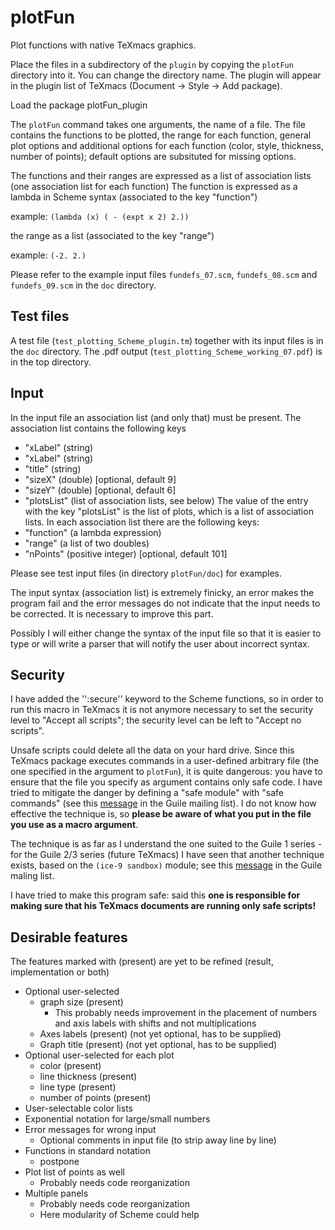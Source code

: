 # plotFun
Plot functions with native TeXmacs graphics.

Place the files in a subdirectory of the `plugin` by copying the `plotFun` directory into it. You can change the directory name. The plugin will appear in the plugin list of TeXmacs (Document -> Style -> Add package).

Load the package plotFun_plugin

The `plotFun` command takes one arguments, the name of a file. The file contains the functions to be plotted, the range for each function, general plot options and additional options for each function (color, style, thickness, number of points); default options are subsituted for missing options.

The functions and their ranges are expressed as a list of association lists (one association list for each function)
The function is expressed as a lambda in Scheme syntax (associated to the key "function")

example: `(lambda (x) ( - (expt x 2) 2.))`

the range as a list (associated to the key "range")

example: `(-2. 2.)`

Please refer to the example input files `fundefs_07.scm`, `fundefs_08.scm` and `fundefs_09.scm` in the `doc` directory.

## Test files

A test file  (`test_plotting_Scheme_plugin.tm`) together with its input files is in the `doc` directory. The .pdf output (`test_plotting_Scheme_working_07.pdf`) is in the top directory.

## Input

In the input file an association list (and only that) must be present.
The association list contains the following keys
  * "xLabel" (string)
  * "xLabel" (string)
  * "title" (string)
  * "sizeX" (double) [optional, default 9]
  * "sizeY" (double) [optional, default 6]
  * "plotsList" (list of association lists, see below)
The value of the entry with the key "plotsList" is the list of plots, which is a list of association lists. In each association list there are the following keys:
  * "function" (a lambda expression)
  * "range" (a list of two doubles)
  * "nPoints" (positive integer) [optional, default 101]
  
Please see test input files (in directory `plotFun/doc`) for examples.

The input syntax (association list) is extremely finicky, an error makes the program fail and the error messages do not indicate that the input needs to be corrected. It is necessary to improve this part.

Possibly I will either change the syntax of the input file so that it is easier to type or will write a parser that will notify the user about incorrect syntax.


## Security

I have added the '':secure'' keyword to the Scheme functions, so in order to run this macro in TeXmacs it is not anymore necessary to set the security level to "Accept all scripts"; the security level can be left to "Accept no scripts".

Unsafe scripts could delete all the data on your hard drive. Since this TeXmacs package executes commands in a user-defined arbitrary file (the one specified in the argument to `plotFun`), it is quite dangerous: you have to ensure that the file you specify as argument contains only safe code. I have tried to mitigate the danger by defining a "safe module" with "safe commands" (see  this [message](https://www.mail-archive.com/guile-user@gnu.org/msg00963.html) in the Guile mailing list). I do not know how effective the technique is, so **please be aware of what you put in the file you use as a macro argument**.

The technique is as far as I understand the one suited to the Guile 1 series - for the Guile 2/3 series (future TeXmacs) I have seen that another technique exists, based on the `(ice-9 sandbox)` module; see  this [message](https://www.mail-archive.com/guile-user@gnu.org/msg10788.html) in the Guile maling list.

I have tried to make this program safe: said this
**one is responsible for making sure that his TeXmacs documents are running only safe scripts!** 

## Desirable features

The features marked with (present) are yet to be refined (result, implementation or both)

 * Optional user-selected
     * graph size (present)
         * This probably needs improvement in the placement of numbers and axis labels with shifts and not multiplications
     * Axes labels (present) (not yet optional, has to be supplied)
     * Graph title (present) (not yet optional, has to be supplied)
 * Optional user-selected for each plot
     * color (present)
     * line thickness (present)
     * line type (present)
     * number of points (present)
 * User-selectable color lists
 * Exponential notation for large/small numbers
 * Error messages for wrong input
     * Optional comments in input file (to strip away line by line)
 * Functions in standard notation
     * postpone
 * Plot list of points as well
     * Probably needs code reorganization
 * Multiple panels
     * Probably needs code reorganization
     * Here modularity of Scheme could help



